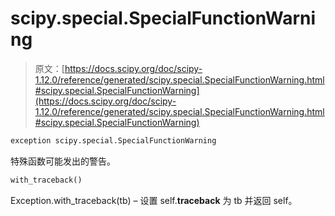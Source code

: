 # scipy.special.SpecialFunctionWarning

> 原文：[https://docs.scipy.org/doc/scipy-1.12.0/reference/generated/scipy.special.SpecialFunctionWarning.html#scipy.special.SpecialFunctionWarning](https://docs.scipy.org/doc/scipy-1.12.0/reference/generated/scipy.special.SpecialFunctionWarning.html#scipy.special.SpecialFunctionWarning)

```py
exception scipy.special.SpecialFunctionWarning
```

特殊函数可能发出的警告。

```py
with_traceback()
```

Exception.with_traceback(tb) – 设置 self.__traceback__ 为 tb 并返回 self。

